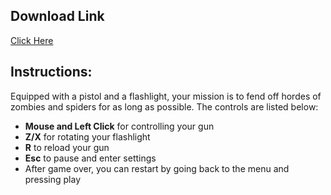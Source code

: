 ## Download Link
[Click Here](https://drive.google.com/open?id=1OAyXI6G55loMdx7Q02JEOdpyZysOC0sy)

## Instructions:

Equipped with a pistol and a flashlight, your mission is to fend off hordes of zombies and spiders for as long as possible. The controls are listed below:

* **Mouse and Left Click** for controlling your gun
* **Z/X** for rotating your flashlight
* **R** to reload your gun
* **Esc** to pause and enter settings
* After game over, you can restart by going back to the menu and pressing play
